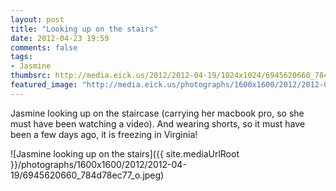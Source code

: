 ```yaml
---
layout: post
title: "Looking up on the stairs"
date: 2012-04-23 19:59
comments: false
tags:
- Jasmine
thumbsrc: http://media.eick.us/2012/2012-04-19/1024x1024/6945620660_784d78ec77_o.jpeg
featured_image: "http://media.eick.us/photographs/1600x1600/2012/2012-04-19/6945620660_784d78ec77_o.jpeg"
---
```

Jasmine looking up on the staircase (carrying her macbook pro, so she must have been watching a video).  And wearing shorts, so it must have been a few days ago, it is freezing in Virginia!



![Jasmine looking up on the stairs]({{ site.mediaUrlRoot }}/photographs/1600x1600/2012/2012-04-19/6945620660_784d78ec77_o.jpeg)

